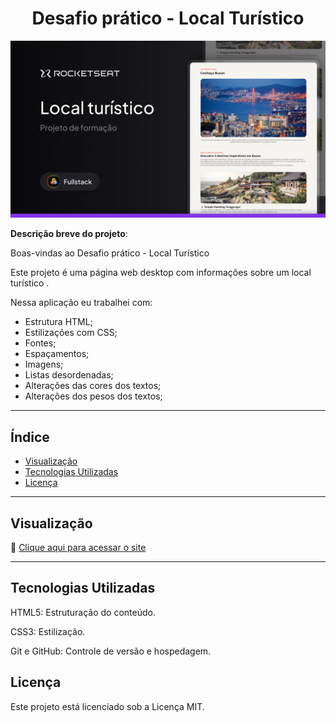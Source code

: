 <h1 align="center">Desafio prático - Local Turístico</h1>

![Capa do Projeto](./src/assets/.github/Thumbnail.jpg)

**Descrição breve do projeto**:

Boas-vindas ao Desafio prático - Local Turístico

Este projeto é uma página web desktop com informações sobre um local turístico .

Nessa aplicação eu trabalhei com:

- Estrutura HTML;
- Estilizações com CSS;
- Fontes;
- Espaçamentos;
- Imagens;
- Listas desordenadas;
- Alterações das cores dos textos;
- Alterações dos pesos dos textos;

---

## Índice

- [Visualização](#visualização)
- [Tecnologias Utilizadas](#tecnologias-utilizadas)
- [Licença](#licença)

---

## Visualização

🔗 [Clique aqui para acessar o site](https://caiovinicius-full-stack.github.io/Local-Turistico/)

---

## Tecnologias Utilizadas

HTML5: Estruturação do conteúdo.

CSS3: Estilização.

Git e GitHub: Controle de versão e hospedagem.

## Licença

Este projeto está licenciado sob a Licença MIT.
